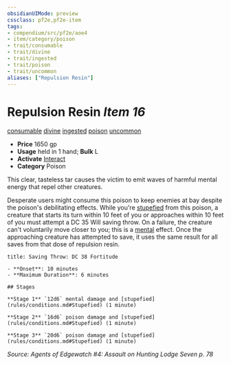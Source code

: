```yaml
---
obsidianUIMode: preview
cssclass: pf2e,pf2e-item
tags:
- compendium/src/pf2e/aoe4
- item/category/poison
- trait/consumable
- trait/divine
- trait/ingested
- trait/poison
- trait/uncommon
aliases: ["Repulsion Resin"]
---
```

# Repulsion Resin *Item 16*  
[consumable](rules/traits/consumable.md)  [divine](rules/traits/divine.md)  [ingested](rules/traits/ingested.md)  [poison](rules/traits/poison.md)  [uncommon](rules/traits/uncommon.md)  

- **Price** 1650 gp
- **Usage** held in 1 hand; **Bulk** L
- **Activate** [Interact](rules/actions/interact.md)
- **Category** Poison

This clear, tasteless tar causes the victim to emit waves of harmful mental energy that repel other creatures.

Desperate users might consume this poison to keep enemies at bay despite the poison's debilitating effects. While you're [stupefied](rules/conditions.md#Stupefied) from this poison, a creature that starts its turn within 10 feet of you or approaches within 10 feet of you must attempt a DC 35 Will saving throw. On a failure, the creature can't voluntarily move closer to you; this is a [mental](rules/traits/mental.md) effect. Once the approaching creature has attempted to save, it uses the same result for all saves from that dose of repulsion resin.

```ad-inline-affliction
title: Saving Throw: DC 38 Fortitude

- **Onset**: 10 minutes
- **Maximum Duration**: 6 minutes

## Stages

**Stage 1** `12d6` mental damage and [stupefied](rules/conditions.md#Stupefied) (1 minute)

**Stage 2** `16d6` poison damage and [stupefied](rules/conditions.md#Stupefied) (1 minute)

**Stage 3** `20d6` poison damage and [stupefied](rules/conditions.md#Stupefied) (1 minute)
```

*Source: Agents of Edgewatch #4: Assault on Hunting Lodge Seven p. 78*